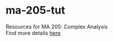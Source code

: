# ma-205-tut
Resources for MA 205: Complex Analysis  
Find more details [here](https://aryamanmaithani.github.io/tuts/ma-205)
